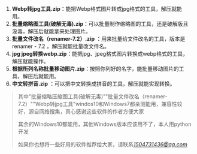 1. **Webp转jpg工具.zip**：能把Webp格式图片转成jpg格式的工具，解压就能用。
2. **批量缩略图工具(破解无毒).zip**：可以批量制作缩略图的工具，还是破解版且没毒，解压后就能拿来处理图片。 
3. **批量文件改名（renamer-7.2）.zip** ：用来批量给文件改名的工具，版本是renamer - 7.2 ，解压就能批量改文件名。 
4. **jpg jpeg转换webp.zip**：能把jpg、jpeg格式图片转换成webp格式的工具，解压就能操作。 
5. **根据所列名称批量移动图片.zip**：按照你列好的名字，能批量移动图片的工具，解压后就能用。 
6. **中文转拼音.zip** ：可以把中文转换成拼音的工具，解压就能实现转换。



> 其中"批量缩略压缩图工具(破解无毒)""批量文件改名（renamer-7.2）""Webp转jpg工具"windos10和Windows7都亲测能用，兼容性较好，源自网络搜集，真心感谢这些软件的作者方便大家 
> 
> 其余的Windows10都能用，其他Windows版本应该用不了，本人用python开发
> 
> 如果你也想将一些好用的软件推荐给大家，请联系*1504731436@qq.com*
